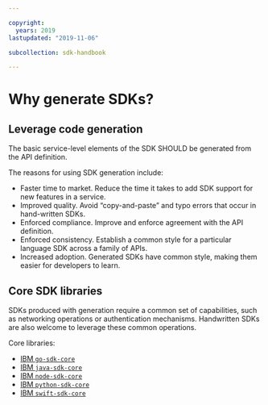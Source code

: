 ```yaml
---

copyright:
  years: 2019
lastupdated: "2019-11-06"

subcollection: sdk-handbook

---
```


# Why generate SDKs?

## Leverage code generation

The basic service-level elements of the SDK SHOULD be generated from the API definition.

The reasons for using SDK generation include:

- Faster time to market. Reduce the time it takes to add SDK support for new features in a service.
- Improved quality. Avoid “copy-and-paste” and typo errors that occur in hand-written SDKs.
- Enforced compliance. Improve and enforce agreement with the API definition.
- Enforced consistency. Establish a common style for a particular language SDK across a family of APIs.
- Increased adoption. Generated SDKs have common style, making them easier for developers to learn.

## Core SDK libraries

SDKs produced with generation require a common set of capabilities, such as networking operations or authentication mechanisms.  Handwritten SDKs are also welcome to leverage these common operations.

Core libraries:

* [IBM `go-sdk-core`](https://github.com/IBM/go-sdk-core)
* [IBM `java-sdk-core`](https://github.com/IBM/java-sdk-core)
* [IBM `node-sdk-core`](https://github.com/IBM/node-sdk-core)
* [IBM `python-sdk-core`](https://github.com/IBM/python-sdk-core)
* [IBM `swift-sdk-core`](https://github.com/IBM/swift-sdk-core)

